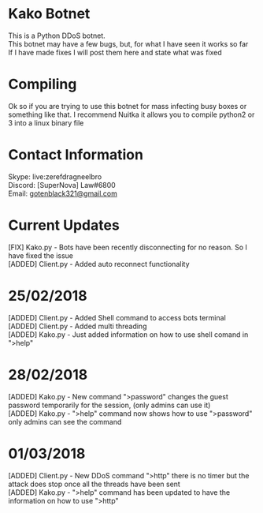 # Kako Botnet
This is a Python DDoS botnet.<br>
This botnet may have a few bugs, but, for what I have seen it works so far<br>
If I have made fixes I will post them here and state what was fixed<br>
# Compiling
Ok so if you are trying to use this botnet for mass infecting busy boxes or something like that. I recommend Nuitka it allows you to compile python2 or 3 into a linux binary file<br>
# Contact Information
Skype: live:zerefdragneelbro<br>
Discord: [SuperNova] Law#6800<br>
Email: gotenblack321@gmail.com<br>
# Current Updates
[FIX] Kako.py - Bots have been recently disconnecting for no reason. So I have fixed the issue<br>
[ADDED] Client.py - Added auto reconnect functionality<br>
# 25/02/2018
[ADDED] Client.py - Added Shell command to access bots terminal<br>
[ADDED] Client.py - Added multi threading<br>
[ADDED] Kako.py - Just added information on how to use shell comand in ">help"<br>
# 28/02/2018
[ADDED] Kako.py - New command ">password" changes the guest password temporarily for the session, (only admins can use it)<br>
[ADDED] Kako.py - ">help" command now shows how to use ">password" only admins can see the command<br>
# 01/03/2018
[ADDED] Client.py - New DDoS command ">http" there is no timer but the attack does stop once all the threads have been sent<br>
[ADDED] Kako.py - ">help" command has been updated to have the information on how to use ">http"<br>
